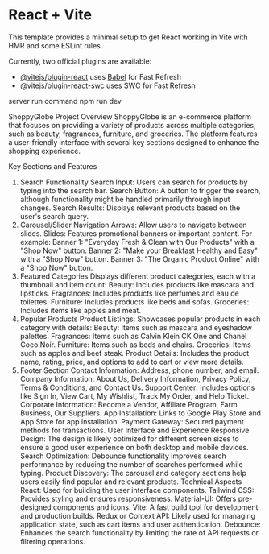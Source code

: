 # React + Vite

This template provides a minimal setup to get React working in Vite with HMR and some ESLint rules.

Currently, two official plugins are available:

- [@vitejs/plugin-react](https://github.com/vitejs/vite-plugin-react/blob/main/packages/plugin-react/README.md) uses [Babel](https://babeljs.io/) for Fast Refresh
- [@vitejs/plugin-react-swc](https://github.com/vitejs/vite-plugin-react-swc) uses [SWC](https://swc.rs/) for Fast Refresh

server run command
npm run dev

ShoppyGlobe Project Overview
ShoppyGlobe is an e-commerce platform that focuses on providing a variety of products across multiple categories, such as beauty, fragrances, furniture, and groceries. The platform features a user-friendly interface with several key sections designed to enhance the shopping experience.

Key Sections and Features
1. Search Functionality
Search Input: Users can search for products by typing into the search bar.
Search Button: A button to trigger the search, although functionality might be handled primarily through input changes.
Search Results: Displays relevant products based on the user's search query.
2. Carousel/Slider
Navigation Arrows: Allow users to navigate between slides.
Slides: Features promotional banners or important content. For example:
Banner 1: "Everyday Fresh & Clean with Our Products" with a "Shop Now" button.
Banner 2: "Make your Breakfast Healthy and Easy" with a "Shop Now" button.
Banner 3: "The Organic Product Online" with a "Shop Now" button.
3. Featured Categories
Displays different product categories, each with a thumbnail and item count:
Beauty: Includes products like mascara and lipsticks.
Fragrances: Includes products like perfumes and eau de toilettes.
Furniture: Includes products like beds and sofas.
Groceries: Includes items like apples and meat.
4. Popular Products
Product Listings: Showcases popular products in each category with details:
Beauty: Items such as mascara and eyeshadow palettes.
Fragrances: Items such as Calvin Klein CK One and Chanel Coco Noir.
Furniture: Items such as beds and chairs.
Groceries: Items such as apples and beef steak.
Product Details: Includes the product name, rating, price, and options to add to cart or view more details.
5. Footer Section
Contact Information: Address, phone number, and email.
Company Information: About Us, Delivery Information, Privacy Policy, Terms & Conditions, and Contact Us.
Support Center: Includes options like Sign In, View Cart, My Wishlist, Track My Order, and Help Ticket.
Corporate Information: Become a Vendor, Affiliate Program, Farm Business, Our Suppliers.
App Installation: Links to Google Play Store and App Store for app installation.
Payment Gateway: Secured payment methods for transactions.
User Interface and Experience
Responsive Design: The design is likely optimized for different screen sizes to ensure a good user experience on both desktop and mobile devices.
Search Optimization: Debounce functionality improves search performance by reducing the number of searches performed while typing.
Product Discovery: The carousel and category sections help users easily find popular and relevant products.
Technical Aspects
React: Used for building the user interface components.
Tailwind CSS: Provides styling and ensures responsiveness.
Material-UI: Offers pre-designed components and icons.
Vite: A fast build tool for development and production builds.
Redux or Context API: Likely used for managing application state, such as cart items and user authentication.
Debounce: Enhances the search functionality by limiting the rate of API requests or filtering operations.


